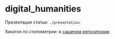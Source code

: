 # digital_humanities

Презентация статьи: `./presentation`.

Хакатон по стилометрии: в [сашином репозитории](https://github.com/melanoya/Digital_Humanities).
